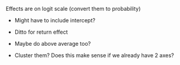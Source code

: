 Effects are on logit scale (convert them to probability)
- Might have to include intercept?
- Ditto for return effect
- Maybe do above average too?

- Cluster them? Does this make sense if we already have 2 axes?
